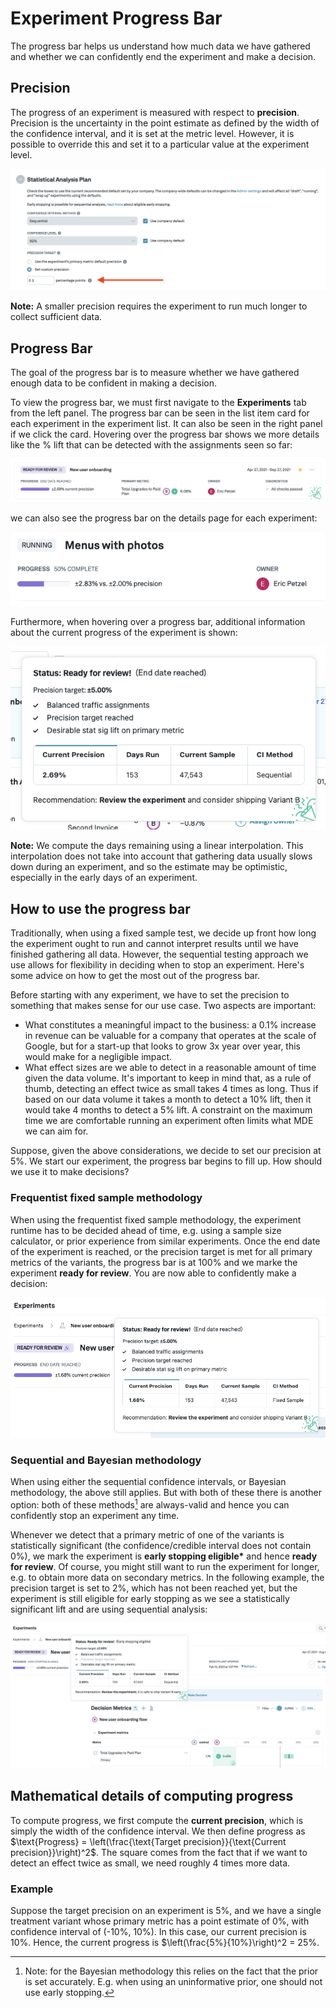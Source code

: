 # Experiment Progress Bar

The progress bar helps us understand how much data we have gathered and whether we can confidently end the experiment and make a decision.

## Precision

The progress of an experiment is measured with respect to **precision**. Precision is the uncertainty in the point estimate as defined by the width of the confidence interval, and it is set at the metric level. However, it is possible to override this and set it to a particular value at the experiment level.

![Setting precision target](../../../static/img/interpreting-experiments/progress-bar-analysis-plan.png)

**Note:** A smaller precision requires the experiment to run much longer to collect sufficient data.

## Progress Bar

The goal of the progress bar is to measure whether we have gathered enough data to be confident in making a decision.

To view the progress bar, we must first navigate to the **Experiments** tab from the left panel. The progress bar can be seen in the list item card for each experiment in the experiment list. It can also be seen in the right panel if we click the card. Hovering over the progress bar shows we more details like the % lift that can be detected with the assignments seen so far:

![Progress on list page](../../../static/img/interpreting-experiments/progress-card.png)

we can also see the progress bar on the details page for each experiment:

![Progress on details page](../../../static/img/interpreting-experiments/progress-details.png)

Furthermore, when hovering over a progress bar, additional information about the current progress of the experiment is shown:

![Progress bar popover](../../../static/img/interpreting-experiments/progress-popover.png)

**Note:** We compute the days remaining using a linear interpolation. This interpolation does not take into account that gathering data usually slows down during an experiment, and so the estimate may be optimistic, especially in the early days of an experiment.

## How to use the progress bar

Traditionally, when using a fixed sample test, we decide up front how long the experiment ought to run and cannot interpret results until we have finished gathering all data. However, the sequential testing approach we use allows for flexibility in deciding when to stop an experiment. Here's some advice on how to get the most out of the progress bar.

Before starting with any experiment, we have to set the precision to something that makes sense for our use case. Two aspects are important:

- What constitutes a meaningful impact to the business: a 0.1% increase in revenue can be valuable for a company that operates at the scale of Google, but for a start-up that looks to grow 3x year over year, this would make for a negligible impact.
- What effect sizes are we able to detect in a reasonable amount of time given the data volume. It's important to keep in mind that, as a rule of thumb, detecting an effect twice as small takes 4 times as long. Thus if based on our data volume it takes a month to detect a 10% lift, then it would take 4 months to detect a 5% lift. A constraint on the maximum time we are comfortable running an experiment often limits what MDE we can aim for.

Suppose, given the above considerations, we decide to set our precision at 5%. We start our experiment, the progress bar begins to fill up. How should we use it to make decisions?

### Frequentist fixed sample methodology

When using the frequentist fixed sample methodology, the experiment runtime has to be decided ahead of time, e.g. using a sample size calculator, or prior experience from similar experiments.
Once the end date of the experiment is reached, or the precision target is met for all primary metrics of the variants, the progress bar is at 100% and we marke the experiment **ready for review**.
You are now able to confidently make a decision:

![Progress bar popover](../../../static/img/interpreting-experiments/progress-bar-fixed-sample.png)

### Sequential and Bayesian methodology

When using either the sequential confidence intervals, or Bayesian methodology, the above still applies.
But with both of these there is another option: both of these methods[^1] are always-valid and hence you can confidently stop an experiment any time.

Whenever we detect that a primary metric of one of the variants is statistically significant (the confidence/credible interval does not contain 0%), we mark the experiment is **early stopping eligible\*** and hence **ready for review**. Of course, you might still want to run the experiment for longer, e.g. to obtain more data on secondary metrics. In the following example, the precision target is set to 2%, which has not been reached yet, but the experiment is still eligible for early stopping as we see a statistically significant lift and are using sequential analysis:

![Progress bar popover](../../../static/img/interpreting-experiments/progress-bar-early-stopping.png)

<!-- todo: uncomment when we roll out minimum requirements
## Minimum requirements

It is important to keep in mind that the results we show are based on the period the data was collected. It is not uncommon to see strong weekly effects (users behave differently on Monday morning versuse Friday night), or novelty effects.
Therefore, it is often useful to set minimum requirements, e.g. an experiment should run for at least 7 days.
We also allow setting a maximum experiment runtime, which helps ensure experiments are not accidentally left stuck in the running state.

Furthermore, our statistical methods rely on having sufficient number of observations to be valid; the amount of data collected in a usual experiment is often much larger than the minumum number of samples required, so this is likely not a concern, but we do allow setting minimum sample size requirements as well.
 -->

## Mathematical details of computing progress

To compute progress, we first compute the **current precision**, which is simply the width of the confidence interval.
We then define progress as $\text{Progress} = \left(\frac{\text{Target precision}}{\text{Current precision}}\right)^2$. The square comes from the fact that if we want to detect an effect twice as small, we need roughly 4 times more data.

### Example

Suppose the target precision on an experiment is 5%, and we have a single treatment variant whose primary metric has a point estimate of 0%, with confidence interval of (-10%, 10%). In this case, our current precision is 10%.
Hence, the current progress is $\left(\frac{5\%}{10\%}\right)^2 = 25%.

[^1]: Note: for the Bayesian methodology this relies on the fact that the prior is set accurately. E.g. when using an uninformative prior, one should not use early stopping.
